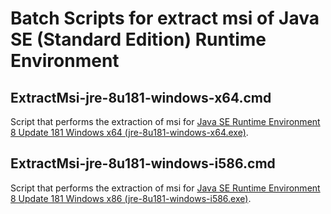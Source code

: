# Batch Scripts for extract msi of Java SE (Standard Edition) Runtime Environment 

## ExtractMsi-jre-8u181-windows-x64.cmd
Script that performs the extraction of msi for [Java SE Runtime Environment 8 Update 181 Windows x64 (jre-8u181-windows-x64.exe)](http://download.oracle.com/otn-pub/java/jdk/8u181-b13/96a7b8442fe848ef90c96a2fad6ed6d1/jre-8u181-windows-x64.exe).

## ExtractMsi-jre-8u181-windows-i586.cmd
Script that performs the extraction of msi for [Java SE Runtime Environment 8 Update 181 Windows x86 (jre-8u181-windows-i586.exe)](http://download.oracle.com/otn-pub/java/jdk/8u181-b13/96a7b8442fe848ef90c96a2fad6ed6d1/jre-8u181-windows-i586.exe).

